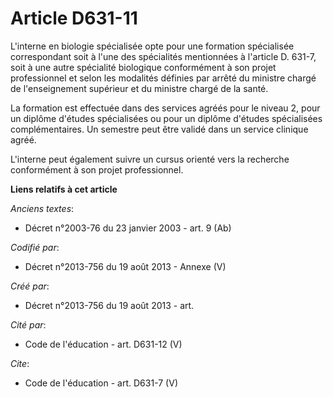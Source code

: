 # Article D631-11

L'interne en biologie spécialisée opte pour une formation spécialisée correspondant soit à l'une des spécialités mentionnées
à l'article D. 631-7, soit à une autre spécialité biologique conformément à son projet professionnel et selon les modalités
définies par arrêté du ministre chargé de l'enseignement supérieur et du ministre chargé de la santé. 

La formation est effectuée dans des services agréés pour le niveau 2, pour un diplôme d'études spécialisées ou pour un
diplôme d'études spécialisées complémentaires. Un semestre peut être validé dans un service clinique agréé. 

L'interne peut également suivre un cursus orienté vers la recherche conformément à son projet professionnel.

**Liens relatifs à cet article**

_Anciens textes_:

  - Décret n°2003-76 du 23 janvier 2003 - art. 9 (Ab)

_Codifié par_:

  - Décret n°2013-756 du 19 août 2013 -  Annexe (V)

_Créé par_:

  - Décret n°2013-756 du 19 août 2013 - art.

_Cité par_:

  - Code de l'éducation - art. D631-12 (V)

_Cite_:

  - Code de l'éducation - art. D631-7 (V)
